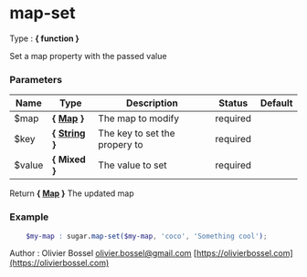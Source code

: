 # map-set

<!-- @namespace: sugar.scss.map.map-set -->

Type : **{ function }**


Set a map property with the passed value


### Parameters
Name  |  Type  |  Description  |  Status  |  Default
------------  |  ------------  |  ------------  |  ------------  |  ------------
$map  |  **{ [Map](http://www.sass-lang.com/documentation/file.SASS_REFERENCE.html#maps) }**  |  The map to modify  |  required  |
$key  |  **{ [String](http://www.sass-lang.com/documentation/file.SASS_REFERENCE.html#sass-script-strings) }**  |  The key to set the propery to  |  required  |
$value  |  **{ Mixed }**  |  The value to set  |  required  |

Return **{ [Map](http://www.sass-lang.com/documentation/file.SASS_REFERENCE.html#maps) }** The updated map

### Example
```scss
	$my-map : sugar.map-set($my-map, 'coco', 'Something cool');
```
Author : Olivier Bossel [olivier.bossel@gmail.com](mailto:olivier.bossel@gmail.com) [https://olivierbossel.com](https://olivierbossel.com)